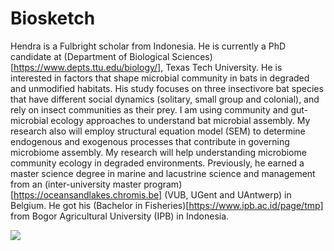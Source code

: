 # Biosketch

Hendra is a Fulbright scholar from Indonesia. He is currently a PhD candidate at (Department of Biological Sciences)[https://www.depts.ttu.edu/biology/], Texas Tech University. He is interested in factors that shape microbial community in bats in degraded and unmodified habitats. His study focuses on three insectivore bat species that have different social dynamics (solitary, small group and colonial), and rely on insect communities as their prey. I am using community and gut-microbial ecology approaches to understand bat microbial assembly. My research also will employ structural equation model (SEM) to determine endogenous and exogenous processes that contribute in governing microbiome assembly. My research will help understanding microbiome community ecology in degraded environments. Previously, he earned a master science degree in marine and lacustrine science and management from an (inter-university master program)[https://oceansandlakes.chromis.be] (VUB, UGent and UAntwerp) in Belgium. He got his (Bachelor in Fisheries)[https://www.ipb.ac.id/page/tmp] from Bogor Agricultural University (IPB) in Indonesia.

![](/myself.jpg)
